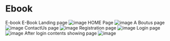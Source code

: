 # Ebook
E-book 
E-Book Landing page
![image](https://user-images.githubusercontent.com/88359966/128311611-c99bebdd-8957-45be-8f5f-1a06f2afa8d0.png)
HOME Page
![image](https://user-images.githubusercontent.com/88359966/128311902-187e4a01-3c2b-4172-81f8-d06ee4bb5bff.png)
A Boutus page
![image](https://user-images.githubusercontent.com/88359966/128312175-6e57b893-700d-464b-879f-b56afb5af796.png)
ContactUs page
![image](https://user-images.githubusercontent.com/88359966/128312221-451fadcb-781e-47d3-982f-b9cf57c5d85b.png)
Registration page
![image](https://user-images.githubusercontent.com/88359966/128312288-c0d5e275-c26d-404a-a4fe-41cb4e3b8070.png)
Login page
![image](https://user-images.githubusercontent.com/88359966/128312343-59e988a9-179d-4fa5-87de-8cbd8c71a798.png)
After login contents showing page
![image](https://user-images.githubusercontent.com/88359966/128312443-7eba6d43-bdd2-46ad-8841-ac8c26bf937e.png)
